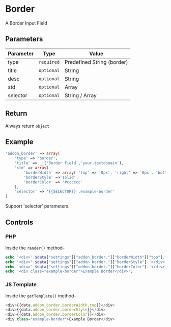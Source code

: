 # Border
A Border Input Field

## Parameters
Parameter | Type | Value
--- | --- | ---
type | `required` | Predefined String (border)
title | `optional` | String
desc | `optional` | String
std | `optional` | Array
selector | `optional` | String / Array

## Return
Always return `object`

## Example
```php
'addon_border' => array(
    'type' => 'border',
    'title' => __('Border Field','your-textdomain'),
    'std' => array(
        'borderWidth' => array( 'top' => '0px', 'right' => '0px', 'bottom' => '0px', 'left' => '0px' ), 
        'borderStyle' =>'solid', 
        'borderColor' => '#cccccc' 
    ),
    'selector' => '{{SELECTOR}} .example-border'
)
```
Support 'selector' parameters.


## Controls
### PHP
Inside the `rander()` method-
```php
echo '<div>'.$data["settings"]["addon_border."]["borderWidth"]["top"].'</div>';
echo '<div>'.$data["settings"]["addon_border."]["borderStyle"].'</div>';
echo '<div>'.$data["settings"]["addon_border."]["borderColor"].'</div>';
echo '<div class="example-border">Example Border</div>';
```

### JS Template
Inside the `getTemplate()` method-
```js
<div>{{data.addon_border.borderWidth.top}}</div>
<div>{{data.addon_border.borderStyle}}</div>
<div>{{data.addon_border.borderColor}}</div>
<div class="example-border">Example Border</div>
```
